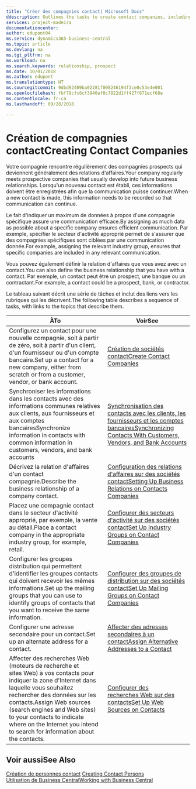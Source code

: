 ```yaml
---
title: "Créer des compagnies contact| Microsoft Docs"
ddescription: Outlines the tasks to create contact companies, including assigning relevant data about prospects and defining the business relationships you have with companies.
services: project-madeira
documentationcenter: 
author: edupont04
ms.service: dynamics365-business-central
ms.topic: article
ms.devlang: na
ms.tgt_pltfrm: na
ms.workload: na
ms.search.keywords: relationship, prospect
ms.date: 10/01/2018
ms.author: edupont
ms.translationtype: HT
ms.sourcegitcommit: 9dbd92409ba02281f008246194f3ce0c53e4e001
ms.openlocfilehash: fbf79cfc6cf3940af0c7022d1ff427f871ecf68e
ms.contentlocale: fr-ca
ms.lasthandoff: 09/28/2018

---
```

# <a name="creating-contact-companies"></a><span data-ttu-id="aa507-102">Création de compagnies contact</span><span class="sxs-lookup"><span data-stu-id="aa507-102">Creating Contact Companies</span></span>
<span data-ttu-id="aa507-103">Votre compagnie rencontre régulièrement des compagnies prospects qui deviennent généralement des relations d'affaires.</span><span class="sxs-lookup"><span data-stu-id="aa507-103">Your company regularly meets prospective companies that usually develop into future business relationships.</span></span> <span data-ttu-id="aa507-104">Lorsqu'un nouveau contact est établi, ces informations doivent être enregistrées afin que la communication puisse continuer.</span><span class="sxs-lookup"><span data-stu-id="aa507-104">When a new contact is made, this information needs to be recorded so that communication can continue.</span></span>

<span data-ttu-id="aa507-105">Le fait d'indiquer un maximum de données à propos d'une compagnie spécifique assure une communication efficace.</span><span class="sxs-lookup"><span data-stu-id="aa507-105">By assigning as much data as possible about a specific company ensures efficient communication.</span></span> <span data-ttu-id="aa507-106">Par exemple, spécifier le secteur d'activité approprié permet de s'assurer que des compagnies spécifiques sont ciblées par une communication donnée.</span><span class="sxs-lookup"><span data-stu-id="aa507-106">For example, assigning the relevant industry group, ensures that specific companies are included in any relevant communication.</span></span>

<span data-ttu-id="aa507-107">Vous pouvez également définir la relation d'affaires que vous avez avec un contact.</span><span class="sxs-lookup"><span data-stu-id="aa507-107">You can also define the business relationship that you have with a contact.</span></span> <span data-ttu-id="aa507-108">Par exemple, un contact peut être un prospect, une banque ou un contractant.</span><span class="sxs-lookup"><span data-stu-id="aa507-108">For example, a contact could be a prospect, bank, or contractor.</span></span>

<span data-ttu-id="aa507-109">Le tableau suivant décrit une série de tâches et inclut des liens vers les rubriques qui les décrivent.</span><span class="sxs-lookup"><span data-stu-id="aa507-109">The following table describes a sequence of tasks, with links to the topics that describe them.</span></span>

| <span data-ttu-id="aa507-110">À</span><span class="sxs-lookup"><span data-stu-id="aa507-110">To</span></span> | <span data-ttu-id="aa507-111">Voir</span><span class="sxs-lookup"><span data-stu-id="aa507-111">See</span></span> |
| --- | --- |
| <span data-ttu-id="aa507-112">Configurez un contact pour une nouvelle compagnie, soit à partir de zéro, soit à partir d'un client, d'un fournisseur ou d'un compte bancaire.</span><span class="sxs-lookup"><span data-stu-id="aa507-112">Set up a contact for a new company, either from scratch or from a customer, vendor, or bank account.</span></span> |[<span data-ttu-id="aa507-113">Création de sociétés contact</span><span class="sxs-lookup"><span data-stu-id="aa507-113">Create Contact Companies</span></span>](marketing-how-create-contact-companies.md) |
| <span data-ttu-id="aa507-114">Synchroniser les informations dans les contacts avec des informations communes relatives aux clients, aux fournisseurs et aux comptes bancaires</span><span class="sxs-lookup"><span data-stu-id="aa507-114">Synchronize information in contacts with common information in customers, vendors, and bank accounts</span></span> |[<span data-ttu-id="aa507-115">Synchronisation des contacts avec les clients, les fournisseurs et les comptes bancaires</span><span class="sxs-lookup"><span data-stu-id="aa507-115">Synchronizing Contacts With Customers, Vendors, and Bank Accounts</span></span>](marketing-synchronize-contacts-customers-vendors-bank-accounts.md) |
| <span data-ttu-id="aa507-116">Décrivez la relation d'affaires d'un contact compagnie.</span><span class="sxs-lookup"><span data-stu-id="aa507-116">Describe the business relationship of a company contact.</span></span> |[<span data-ttu-id="aa507-117">Configuration des relations d'affaires sur des sociétés contact</span><span class="sxs-lookup"><span data-stu-id="aa507-117">Setting Up Business Relations on Contacts Companies</span></span>](marketing-business-relations.md) |
| <span data-ttu-id="aa507-118">Placez une compagnie contact dans le secteur d'activité approprié, par exemple, la vente au détail.</span><span class="sxs-lookup"><span data-stu-id="aa507-118">Place a contact company in the appropriate industry group, for example, retail.</span></span> |[<span data-ttu-id="aa507-119">Configurer des secteurs d'activité sur des sociétés contact</span><span class="sxs-lookup"><span data-stu-id="aa507-119">Set Up Industry Groups on Contact Companies</span></span>](marketing-industry-groups.md) |
| <span data-ttu-id="aa507-120">Configurer les groupes distribution qui permettent d'identifier les groupes contacts qui doivent recevoir les mêmes informations.</span><span class="sxs-lookup"><span data-stu-id="aa507-120">Set up the mailing groups that you can use to identify groups of contacts that you want to receive the same information.</span></span> |[<span data-ttu-id="aa507-121">Configurer des groupes de distribution sur des sociétés contact</span><span class="sxs-lookup"><span data-stu-id="aa507-121">Set Up Mailing Groups on Contact Companies</span></span>](marketing-mailing-groups.md) |
| <span data-ttu-id="aa507-122">Configurer une adresse secondaire pour un contact.</span><span class="sxs-lookup"><span data-stu-id="aa507-122">Set up an alternate address for a contact.</span></span> |[<span data-ttu-id="aa507-123">Affecter des adresses secondaires à un contact</span><span class="sxs-lookup"><span data-stu-id="aa507-123">Assign Alternative Addresses to a Contact</span></span>](marketing-how-assign-alternate-address.md) |
| <span data-ttu-id="aa507-124">Affecter des recherches Web (moteurs de recherche et sites Web) à vos contacts pour indiquer la zone d'Internet dans laquelle vous souhaitez rechercher des données sur les contacts.</span><span class="sxs-lookup"><span data-stu-id="aa507-124">Assign Web sources (search engines and Web sites) to your contacts to indicate where on the Internet you intend to search for information about the contacts.</span></span> |[<span data-ttu-id="aa507-125">Configurer des recherches Web sur des contacts</span><span class="sxs-lookup"><span data-stu-id="aa507-125">Set Up Web Sources on Contacts</span></span>](marketing-web-sources.md) |

## <a name="see-also"></a><span data-ttu-id="aa507-126">Voir aussi</span><span class="sxs-lookup"><span data-stu-id="aa507-126">See Also</span></span>
<span data-ttu-id="aa507-127">[Création de personnes contact](marketing-create-contact-persons.md) </span><span class="sxs-lookup"><span data-stu-id="aa507-127">[Creating Contact Persons](marketing-create-contact-persons.md) </span></span>  
[<span data-ttu-id="aa507-128">Utilisation de Business Central</span><span class="sxs-lookup"><span data-stu-id="aa507-128">Working with Business Central</span></span>](ui-work-product.md)

